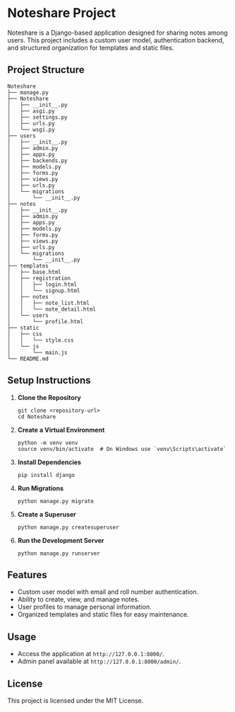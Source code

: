 # Noteshare Project

Noteshare is a Django-based application designed for sharing notes among users. This project includes a custom user model, authentication backend, and structured organization for templates and static files.

## Project Structure

```
Noteshare
├── manage.py
├── Noteshare
│   ├── __init__.py
│   ├── asgi.py
│   ├── settings.py
│   ├── urls.py
│   └── wsgi.py
├── users
│   ├── __init__.py
│   ├── admin.py
│   ├── apps.py
│   ├── backends.py
│   ├── models.py
│   ├── forms.py
│   ├── views.py
│   ├── urls.py
│   └── migrations
│       └── __init__.py
├── notes
│   ├── __init__.py
│   ├── admin.py
│   ├── apps.py
│   ├── models.py
│   ├── forms.py
│   ├── views.py
│   ├── urls.py
│   └── migrations
│       └── __init__.py
├── templates
│   ├── base.html
│   ├── registration
│   │   ├── login.html
│   │   └── signup.html
│   ├── notes
│   │   ├── note_list.html
│   │   └── note_detail.html
│   └── users
│       └── profile.html
├── static
│   ├── css
│   │   └── style.css
│   └── js
│       └── main.js
└── README.md
```

## Setup Instructions

1. **Clone the Repository**
   ```
   git clone <repository-url>
   cd Noteshare
   ```

2. **Create a Virtual Environment**
   ```
   python -m venv venv
   source venv/bin/activate  # On Windows use `venv\Scripts\activate`
   ```

3. **Install Dependencies**
   ```
   pip install django
   ```

4. **Run Migrations**
   ```
   python manage.py migrate
   ```

5. **Create a Superuser**
   ```
   python manage.py createsuperuser
   ```

6. **Run the Development Server**
   ```
   python manage.py runserver
   ```

## Features

- Custom user model with email and roll number authentication.
- Ability to create, view, and manage notes.
- User profiles to manage personal information.
- Organized templates and static files for easy maintenance.

## Usage

- Access the application at `http://127.0.0.1:8000/`.
- Admin panel available at `http://127.0.0.1:8000/admin/`.

## License

This project is licensed under the MIT License.